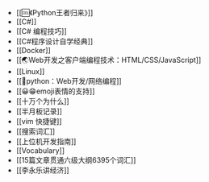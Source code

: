 - [[🆒《Python王者归来》]]
- [[C#]]
- [[C# 编程技巧]]
- [[C#程序设计自学经典]]
- [[Docker]]
- [[🌏Web开发之客户端编程技术：HTML/CSS/JavaScript]]
- [[Linux]]
- [[🐍python：Web开发/网络编程]]
- [[😀😁emoji表情的支持]]
- [[十万个为什么]]
- [[半月板记录]]
- [[vim 快捷键]]
- [[搜索词汇]]
- [[上位机开发指南]]
- [[Vocabulary]]
- [[15篇文章贯通六级大纲6395个词汇]]
- [[李永乐讲经济]]